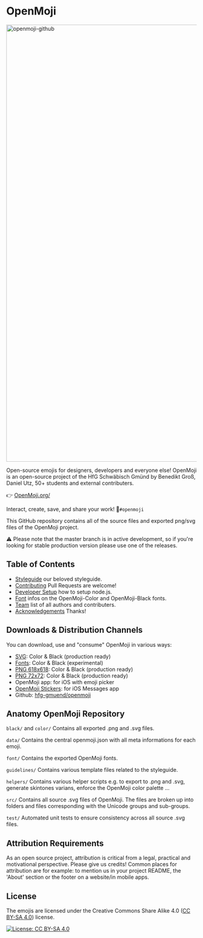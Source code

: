 OpenMoji
========

<img width="1157" alt="openmoji-github" src="https://user-images.githubusercontent.com/480224/39040408-7d21c018-4487-11e8-9aa9-c8ea64fc07f6.png">

Open-source emojis for designers, developers and everyone else! OpenMoji is an open-source project of the HfG Schwäbisch Gmünd by Benedikt Groß, Daniel Utz, 50+ students and external contributers.

👉 [OpenMoji.org/](http://openmoji.org/)

Interact, create, save, and share your work! 🌈`#openmoji`

This GitHub repository contains all of the source files and exported png/svg files of the OpenMoji project.

⚠️ Please note that the master branch is in active development, so if you're looking for stable production version please use one of the releases.


## Table of Contents

- [Styleguide](http://openmoji.org/styleguide) our beloved styleguide.
- [Contributing](CONTRIBUTING.md) Pull Requests are welcome!
- [Developer Setup](CONTRIBUTING.md#developer-setup) how to setup node.js.
- [Font](font) infos on the OpenMoji-Color and OpenMoji-Black fonts.
- [Team](http://openmoji.org/about/#team) list of all authors and contributers.
- [Acknowledgements](http://openmoji.org/about/#acknowledgement) Thanks!


## Downloads & Distribution Channels
You can download, use and "consume" OpenMoji in various ways:

- [SVG](https://github.com/hfg-gmuend/openmoji/releases/latest): Color & Black (production ready)
- [Fonts](https://github.com/hfg-gmuend/openmoji/releases/latest): Color & Black (experimental)
- [PNG 618x618](https://github.com/hfg-gmuend/openmoji/releases/latest): Color & Black (production ready)
- [PNG 72x72](https://github.com/hfg-gmuend/openmoji/releases/latest): Color & Black (production ready)
- OpenMoji app: for iOS with emoji picker
- [OpenMoji Stickers](https://itunes.apple.com/us/app/openmoji-stickers/id1401939102): for iOS Messages app
- Github: [hfg-gmuend/openmoji](https://github.com/hfg-gmuend/openmoji/)


## Anatomy OpenMoji Repository

`black/` and `color/` Contains all exported .png and .svg files.

`data/` Contains the central openmoji.json with all meta informations for each emoji.

`font/` Contains the exported OpenMoji fonts.

`guidelines/` Contains various template files related to the styleguide.

`helpers/` Contains various helper scripts e.g. to export to .png and .svg, generate skintones varians, enforce the OpenMoji color palette ...

`src/` Contains all source .svg files of OpenMoji. The files are broken up into folders and files corresponding with the Unicode groups and sub-groups.

`test/` Automated unit tests to ensure consistency across all source .svg files.


## Attribution Requirements
As an open source project, attribution is critical from a legal, practical and motivational perspective. Please give us credits! Common places for attribution are for example: to mention us in your project README, the 'About' section or the footer on a website/in mobile apps.


## License
The emojis are licensed under the Creative Commons Share Alike 4.0 ([CC BY-SA 4.0](https://creativecommons.org/licenses/by-sa/4.0/)) license.

[![License: CC BY-SA 4.0](https://img.shields.io/badge/License-CC%20BY--SA%204.0-lightgrey.svg)](https://creativecommons.org/licenses/by-sa/4.0/)